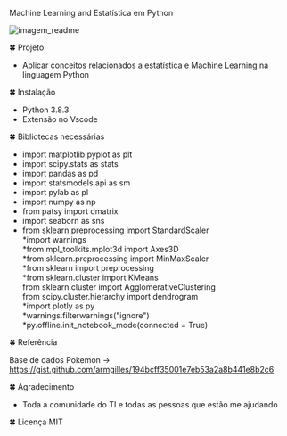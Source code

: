 Machine Learning and  Estatística em Python

![imagem_readme](https://user-images.githubusercontent.com/61422039/88608141-6d238d00-d057-11ea-9ac0-628edabe72fd.jpg)

🍀 Projeto

* Aplicar conceitos relacionados a estatística e Machine Learning na linguagem Python

🍀 Instalação

* Python 3.8.3
* Extensão no Vscode

🍀 Bibliotecas necessárias

* import matplotlib.pyplot as plt<br/>
* import scipy.stats as stats<br/>
* import pandas as pd<br/>
* import statsmodels.api as sm<br/>
* import pylab as pl<br/>
* import numpy as np<br/>
* from patsy import dmatrix<br/> 
* import seaborn as sns<br/>
* from sklearn.preprocessing import StandardScaler<br/>
*import warnings<br/>
*from mpl_toolkits.mplot3d import Axes3D<br/>
*from sklearn.preprocessing import MinMaxScaler<br/>
*from sklearn import preprocessing<br/>
*from sklearn.cluster import KMeans<br/>
from sklearn.cluster import AgglomerativeClustering<br/>
from scipy.cluster.hierarchy import dendrogram<br/>
*import plotly as py<br/>
*warnings.filterwarnings("ignore")<br/>
*py.offline.init_notebook_mode(connected = True)<br/>


🍀 Referência

Base de dados Pokemon -> https://gist.github.com/armgilles/194bcff35001e7eb53a2a8b441e8b2c6


🍀 Agradecimento

* Toda a comunidade do TI  e todas as pessoas que estão me ajudando

🍀 Licença MIT
